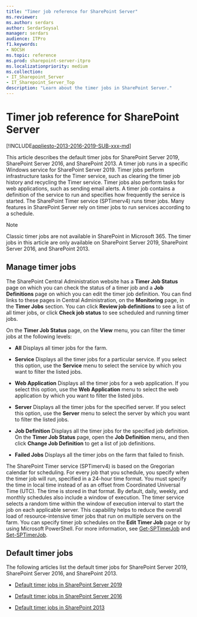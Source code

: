 ```yaml
---
title: "Timer job reference for SharePoint Server"
ms.reviewer: 
ms.author: serdars
author: SerdarSoysal
manager: serdars
audience: ITPro
f1.keywords:
- NOCSH
ms.topic: reference
ms.prod: sharepoint-server-itpro
ms.localizationpriority: medium
ms.collection:
- IT_Sharepoint_Server
- IT_Sharepoint_Server_Top
description: "Learn about the timer jobs in SharePoint Server."
---
```


# Timer job reference for SharePoint Server

[!INCLUDE[appliesto-2013-2016-2019-SUB-xxx-md](../includes/appliesto-2013-2016-2019-SUB-xxx-md.md)]

This article describes the default timer jobs for SharePoint Server 2019, SharePoint Server 2016, and SharePoint 2013. A timer job runs in a specific Windows service for SharePoint Server 2019. Timer jobs perform infrastructure tasks for the Timer service, such as clearing the timer job history and recycling the Timer service. Timer jobs also perform tasks for web applications, such as sending email alerts. A timer job contains a definition of the service to run and specifies how frequently the service is started. The SharePoint Timer service (SPTimerv4) runs timer jobs. Many features in SharePoint Server rely on timer jobs to run services according to a schedule.

> [!NOTE]
> Classic timer jobs are not available in SharePoint in Microsoft 365. The timer jobs in this article are only available on SharePoint Server 2019, SharePoint Server 2016, and SharePoint 2013.

## Manage timer jobs
<a name="ManageJobs"> </a>

The SharePoint Central Administration website has a **Timer Job Status** page on which you can check the status of a timer job and a **Job Definitions** page on which you can edit the timer job definition. You can find links to these pages in Central Administration, on the **Monitoring** page, in the **Timer Jobs** section. You can click **Review job definitions** to see a list of all timer jobs, or click **Check job status** to see scheduled and running timer jobs.

On the **Timer Job Status** page, on the **View** menu, you can filter the timer jobs at the following levels: 
  
- **All** Displays all timer jobs for the farm. 
    
- **Service** Displays all the timer jobs for a particular service. If you select this option, use the **Service** menu to select the service by which you want to filter the listed jobs. 
    
- **Web Application** Displays all the timer jobs for a web application. If you select this option, use the **Web Application** menu to select the web application by which you want to filter the listed jobs. 
    
- **Server** Displays all the timer jobs for the specified server. If you select this option, use the **Server** menu to select the server by which you want to filter the listed jobs. 
    
- **Job Definition** Displays all the timer jobs for the specified job definition. On the **Timer Job Status** page, open the **Job Definition** menu, and then click **Change Job Definition** to get a list of job definitions. 
    
- **Failed Jobs** Displays all the timer jobs on the farm that failed to finish.
 
The SharePoint Timer service (SPTimerv4) is based on the Gregorian calendar for scheduling. For every job that you schedule, you specify when the timer job will run, specified in a 24-hour time format. You must specify the time in local time instead of as an offset from Coordinated Universal Time (UTC). The time is stored in that format. By default, daily, weekly, and monthly schedules also include a window of execution. The timer service selects a random time within the window of execution interval to start the job on each applicable server. This capability helps to reduce the overall load of resource-intensive timer jobs that run on multiple servers on the farm. You can specify timer job schedules on the **Edit Timer Job** page or by using Microsoft PowerShell. For more information, see [Get-SPTimerJob](/powershell/module/sharepoint-server/get-sptimerjob?view=sharepoint-ps) and [Set-SPTimerJob](/powershell/module/sharepoint-server/set-sptimerjob?view=sharepoint-ps).

## Default timer jobs
<a name="DefaultJobs"> </a>

The following articles list the default timer jobs for SharePoint Server 2019, SharePoint Server 2016, and SharePoint 2013.

- [Default timer jobs in SharePoint Server 2019](./default-timer-jobs-in-sharepoint-server-2019.md)

- [Default timer jobs in SharePoint Server 2016](./default-timer-jobs-in-sharepoint-server-2016.md)

- [Default timer jobs in SharePoint 2013](./default-timer-jobs-in-sharepoint-2013.md)